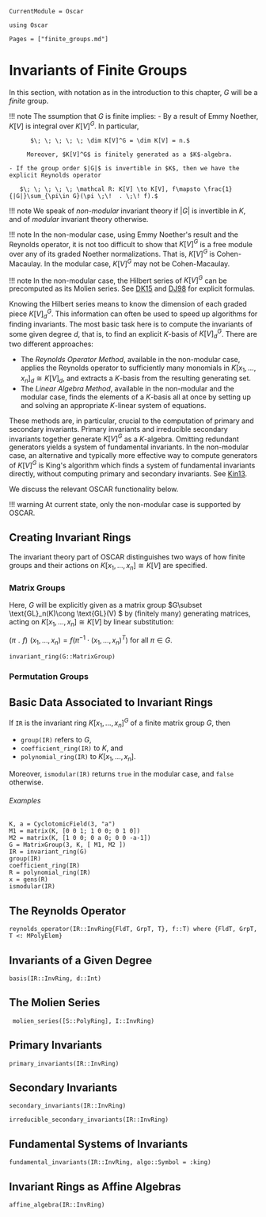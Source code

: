 ```@meta
CurrentModule = Oscar
```

```@setup oscar
using Oscar
```

```@contents
Pages = ["finite_groups.md"]
```

# Invariants of Finite Groups

In this section, with notation as in the introduction to this chapter, $G$ will be a *finite* group.

!!! note
     The ssumption that $G$ is finite implies:
     - By a result of Emmy Noether, $K[V]$ is integral over $K[V]^G$. In particular,

          $\; \; \; \; \; \dim K[V]^G = \dim K[V] = n.$
         
         Moreover, $K[V]^G$ is finitely generated as a $K$-algebra.
		   
    - If the group order $|G|$ is invertible in $K$, then we have the explicit Reynolds operator

       $\; \; \; \; \; \mathcal R: K[V] \to K[V], f\mapsto \frac{1}{|G|}\sum_{\pi\in G}(\pi \;\!  . \;\! f).$

!!! note
    We speak of *non-modular* invariant theory if $|G|$ is invertible in $K$, and of *modular* invariant theory otherwise.

!!! note
    In the non-modular case, using  Emmy Noether's result and the Reynolds operator, it is not too difficult to show that $K[V]^G$ is a free module over any of its graded Noether normalizations. That is, $K[V]^G$ is Cohen-Macaulay. In the modular case, $K[V]^G$ may not be Cohen-Macaulay.

!!! note
    In the non-modular case, the Hilbert series of $K[V]^G$ can be precomputed as its Molien series. See [DK15](@cite) and [DJ98](@cite) for explicit formulas.

Knowing the Hilbert series means to know the dimension of each graded piece $K[V]^G_d$. This information can often be used to speed up algorithms for finding invariants.
The most basic task here is to compute the invariants of  some given degree $d$, that is, to find  an explicit $K$-basis of $K[V]^G_d$. There are two different approaches:

- The *Reynolds Operator Method*, available in  the non-modular case, applies the Reynolds operator to sufficiently many monomials in $K[x_1, \dots, x_n]_d\cong K[V]_d$,  and extracts a $K$-basis from the resulting generating set.
- The *Linear Algebra Method*, available in the non-modular and the modular case, finds the elements of a $K$-basis all at once by setting up and solving an appropriate $K$-linear system of equations.

These methods are, in particular, crucial to the computation of primary and secondary invariants. Primary invariants and irreducible secondary invariants together generate $K[V]^G$ as a $K$-algebra. Omitting redundant generators yields a system of fundamental invariants.
In the non-modular case, an alternative and typically more effective way to compute generators of $K[V]^G$ is King's algorithm which finds a system of fundamental invariants directly, without computing primary and secondary invariants. See [Kin13](@cite).

We discuss the relevant OSCAR functionality below.

!!! warning
    At current state, only the non-modular case is supported by OSCAR. 


## Creating Invariant Rings

The invariant theory part of OSCAR  distinguishes two ways of how  finite groups and their actions on $K[x_1, \dots, x_n]\cong K[V]$ are specified.

### Matrix Groups

Here, $G$ will be explicitly given as a matrix group $G\subset \text{GL}_n(K)\cong \text{GL}(V) $ by (finitely many) generating matrices, acting on $K[x_1, \dots, x_n]\cong K[V]$ by linear substitution:

$(\pi \;\!  . \;\! f) \;\! (x_1, \dots, x_n)  = f(\pi^{-1} \cdot (x_1, \dots, x_n)^T) \text{ for all } \pi\in G.$


```@docs
invariant_ring(G::MatrixGroup)
```

### Permutation Groups


## Basic Data Associated to Invariant Rings

If `IR` is the invariant ring $K[x_1,..., x_n]^G$ of a finite matrix group $G$, then

- `group(IR)` refers to $G$,
- `coefficient_ring(IR)` to $K$, and
- `polynomial_ring(IR)` to $K[x_1,..., x_n]$.

Moreover, `ismodular(IR)` returns `true` in the modular case, and
`false` otherwise.

###### Examples

```@repl oscar
K, a = CyclotomicField(3, "a")
M1 = matrix(K, [0 0 1; 1 0 0; 0 1 0])
M2 = matrix(K, [1 0 0; 0 a 0; 0 0 -a-1])
G = MatrixGroup(3, K, [ M1, M2 ])
IR = invariant_ring(G)
group(IR)
coefficient_ring(IR)
R = polynomial_ring(IR)
x = gens(R)
ismodular(IR)
```

## The Reynolds Operator

```@docs
reynolds_operator(IR::InvRing{FldT, GrpT, T}, f::T) where {FldT, GrpT, T <: MPolyElem}
```

## Invariants of a Given Degree

```@docs
basis(IR::InvRing, d::Int)
```

## The Molien Series

```@docs
 molien_series([S::PolyRing], I::InvRing)
```

## Primary Invariants

```@docs
primary_invariants(IR::InvRing)
```

## Secondary Invariants

```@docs
secondary_invariants(IR::InvRing)
```

```@docs
irreducible_secondary_invariants(IR::InvRing)
```

## Fundamental Systems of Invariants

```@docs
fundamental_invariants(IR::InvRing, algo::Symbol = :king)
```

## Invariant Rings as Affine Algebras

```@docs
affine_algebra(IR::InvRing)
```
